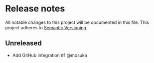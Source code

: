 # Release notes
All notable changes to this project will be documented in this file.
This project adheres to [Semantic Versioning](http://semver.org/).

## Unreleased
- Add GitHub integration #1 @mosuka
